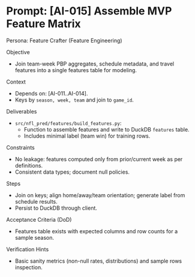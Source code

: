 # Prompt: [AI-015] Assemble MVP Feature Matrix

Persona: Feature Crafter (Feature Engineering)

Objective
- Join team-week PBP aggregates, schedule metadata, and travel features into a single features table for modeling.

Context
- Depends on: [AI-011..AI-014].
- Keys by `season, week, team` and join to `game_id`.

Deliverables
- `src/nfl_pred/features/build_features.py`:
  - Function to assemble features and write to DuckDB `features` table.
  - Includes minimal label (team win) for training rows.

Constraints
- No leakage: features computed only from prior/current week as per definitions.
- Consistent data types; document null policies.

Steps
- Join on keys; align home/away/team orientation; generate label from schedule results.
- Persist to DuckDB through client.

Acceptance Criteria (DoD)
- Features table exists with expected columns and row counts for a sample season.

Verification Hints
- Basic sanity metrics (non-null rates, distributions) and sample rows inspection.

